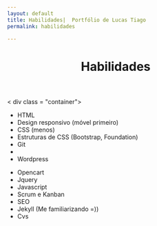 ```yaml
---
layout: default
title: Habilidades|  Portfólio de Lucas Tiago
permalink: habilidades

---
```

<header id = "habilidades" role = "banner"> <div class = "container"> <div class = "row"> <h1> Habilidades </h1> </div> </div> </header> < div class = "container"> <div class = "row"> <div class = "col-sm-offset-2 col-sm-5"> <ul class = "list"> <li> HTML </li> <li> Design responsivo (móvel primeiro) </li> <li> CSS (menos) </li> <li> Estruturas de CSS (Bootstrap, Foundation) </li> <li> Git </li> <li> </li> <li> Wordpress </li> </ul> </div> <div class = "col-sm-4"> <ul class = "list"> <li> Opencart </li> <li > Jquery </li> <li> Javascript </ li> <li> Scrum e Kanban </ li> <li> SEO </li> <li> Jekyll (Me familiarizando =)) </li> <li> Cvs </li> </ul> </ div > </div> </div>